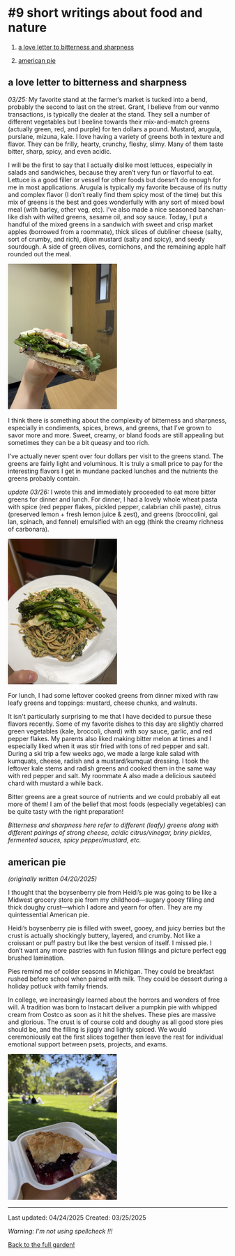 # #9 short writings about food and nature

1. [a love letter to bitterness and sharpness](#a-love-letter-to-bitterness-and-sharpness)

2. [american pie](#american-pie)

## a love letter to bitterness and sharpness

*03/25:*
My favorite stand at the farmer’s market is tucked into a bend, probably the second to last on the street. Grant, I believe from our venmo transactions, is typically the dealer at the stand. They sell a number of different vegetables but I beeline towards their mix-and-match greens (actually green, red, and purple) for ten dollars a pound. Mustard, arugula, purslane, mizuna, kale. I love having a variety of greens both in texture and flavor. They can be frilly, hearty, crunchy, fleshy, slimy. Many of them taste bitter, sharp, spicy, and even acidic. 

I will be the first to say that I actually dislike most lettuces, especially in salads and sandwiches, because they aren’t very fun or flavorful to eat. Lettuce is a good filler or vessel for other foods but doesn’t do enough for me in most applications. Arugula is typically my favorite because of its nutty and complex flavor (I don’t really find them spicy most of the time) but this mix of greens is the best and goes wonderfully with any sort of mixed bowl meal (with barley, other veg, etc). I’ve also made a nice seasoned banchan-like dish with wilted greens, sesame oil, and soy sauce. Today, I put a handful of the mixed greens in a sandwich with sweet and crisp market apples (borrowed from a roommate), thick slices of dubliner cheese (salty, sort of crumby, and rich), dijon mustard (salty and spicy), and seedy sourdough. A side of green olives, cornichons, and the remaining apple half rounded out the meal. 

<a href="./img/sandwich.jpeg">
    <img src="./img/sandwich.jpeg" width="250">
</a>

I think there is something about the complexity of bitterness and sharpness, especially in condiments, spices, brews, and greens, that I’ve grown to savor more and more. Sweet, creamy, or bland foods are still appealing but sometimes they can be a bit queasy and too rich. 

I’ve actually never spent over four dollars per visit to the greens stand. The greens are fairly light and voluminous. It is truly a small price to pay for the interesting flavors I get in mundane packed lunches and the nutrients the greens probably contain. 

<!-- In Spain, my sister and I did a sort of hopping on the last day; we found some casual bars with ice cold beers and savory bites. We had these really acidic and briny gildas: bar skewers with olives, pickled peppers, and anchovies.  

<a href="./img/gilda.jpeg">
    <img src="./img/gilda.jpeg" width="250">
</a> -->

*update 03/26:*
I wrote this and immediately proceeded to eat more bitter greens for dinner and lunch. For dinner, I had a lovely whole wheat pasta with spice (red pepper flakes, pickled pepper, calabrian chili paste), citrus (preserved lemon + fresh lemon juice & zest), and greens (broccolini, gai lan, spinach, and fennel) emulsified with an egg (think the creamy richness of carbonara). 

<a href="./img/greenpasta.jpeg">
    <img src="./img/greenpasta.jpeg" width="250">
</a>

For lunch, I had some leftover cooked greens from dinner mixed with raw leafy greens and toppings: mustard, cheese chunks, and walnuts. 

It isn't particularly surprising to me that I have decided to pursue these flavors recently. Some of my favorite dishes to this day are slightly charred green vegetables (kale, broccoli, chard) with soy sauce, garlic, and red pepper flakes. My parents also liked making bitter melon at times and I especially liked when it was stir fried with tons of red pepper and salt. During a ski trip a few weeks ago, we made a large kale salad with kumquats, cheese, radish and a mustard/kumquat dressing. I took the leftover kale stems and radish greens and cooked them in the same way with red pepper and salt. My roommate A also made a delicious sauteéd chard with mustard a while back. 

Bitter greens are a great source of nutrients and we could probably all eat more of them! I am of the belief that most foods (especially vegetables) can be quite tasty with the right preparation! 

*Bitterness and sharpness here refer to different (leafy) greens along with different pairings of strong cheese, acidic citrus/vinegar, briny pickles, fermented sauces, spicy pepper/mustard, etc.* 

## american pie

*(originally written 04/20/2025)*

I thought that the boysenberry pie from Heidi’s pie was going to be like a Midwest grocery store pie from my childhood—sugary gooey filling and thick doughy crust—which I adore and yearn for often. They are my quintessential American pie. 

Heidi’s boysenberry pie is filled with sweet, gooey, and juicy berries but the crust is actually shockingly buttery, layered, and crumby. Not like a croissant or puff pastry but like the best version of itself. I missed pie. I don’t want any more pastries with fun fusion fillings and picture perfect egg brushed lamination. 

Pies remind me of colder seasons in Michigan. They could be breakfast rushed before school when paired with milk. They could be dessert during a holiday potluck with family friends. 

In college, we increasingly learned about the horrors and wonders of free will. A tradition was born to Instacart deliver a pumpkin pie with whipped cream from Costco as soon as it hit the shelves. These pies are massive and glorious. The crust is of course cold and doughy as all good store pies should be, and the filling is jiggly and lightly spiced. We would ceremoniously eat the first slices together then leave the rest for individual emotional support between psets, projects, and exams. 

<a href="./img/heidispie.jpeg">
    <img src="./img/heidispie.jpeg" width="250">
</a>

------------
Last updated: 04/24/2025
Created: 03/25/2025

*Warning: I'm not using spellcheck !!!* 

[Back to the full garden!](./index.md)